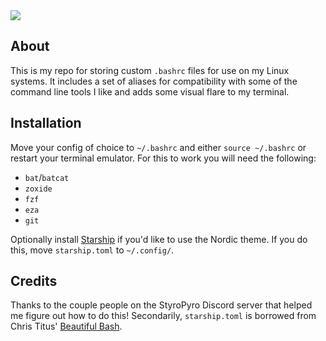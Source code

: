 <img src="https://github.com/aurorae-nb/bash-customizations/blob/main/res/bash.png">

## About
This is my repo for storing custom `.bashrc` files for use on my Linux systems. It includes a set of aliases for compatibility with some of the command line tools I like and adds some visual flare to my terminal.


## Installation
Move your config of choice to `~/.bashrc` and either `source ~/.bashrc` or restart your terminal emulator. For this to work you will need the following:
- `bat`/`batcat`
- `zoxide`
- `fzf`
- `eza`
- `git`

Optionally install [Starship](https://starship.rs/) if you'd like to use the Nordic theme. If you do this, move `starship.toml` to `~/.config/`.


## Credits
Thanks to the couple people on the StyroPyro Discord server that helped me figure out how to do this! Secondarily, `starship.toml` is borrowed from Chris Titus' [Beautiful Bash](https://github.com/christitustech/mybash).
